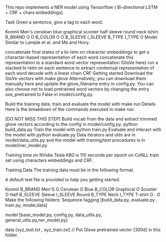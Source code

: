 This repo implements a NER model using Tensorflow ( Bi-directional LSTM + CRF + chars embeddings).

Task
Given a sentence, give a tag to each word.

Komnil  Men's  cerulean  blue     graphical  scooter  half     sleeve    round   neck    tshirt.
B_BRAND  O      O       B_COLOR     O         O      B_SLEEVE  I_SLEEVE   B_TYPE  I_TYPE  O
Model
Similar to Lample et al. and Ma and Hovy.

concatenate final states of a bi-lstm on character embeddings to get a character-based representation of each word
concatenate this representation to a standard word vector representation (GloVe here)
run a stacked bi-lstm on each sentence to extract contextual representation of each word
decode with a linear chain CRF
Getting started
Download the GloVe vectors with
make glove
Alternatively, you can download them manually here and update the glove_filename entry in config.py. You can also choose not to load pretrained word vectors by changing the entry use_pretrained to False in model/config.py.

Build the training data, train and evaluate the model with
make run
Details
Here is the breakdown of the commands executed in make run:

[DO NOT MISS THIS STEP] Build vocab from the data and extract trimmed glove vectors according to the config in model/config.py.
python build_data.py
Train the model with
python train.py
Evaluate and interact with the model with
python evaluate.py
Data iterators and utils are in model/data_utils.py and the model with training/test procedures is in model/ner_model.py

Training time on NVidia Tesla K80 is 110 seconds per epoch on CoNLL train set using characters embeddings and CRF.

Training Data
The training data must be in the following format.

A default test file is provided to help you getting started.

Komnil B_BRAND
Men'S O
Cerulean O
Blue B_COLOR
Graphical O
Scooter O
Half B_SLEEVE
Sleeve I_SLEEVE
Round B_TYPE
Neck I_TYPE
T-shirt O
. O
Make the following folders:
Sequence tagging [build_data.py, evaluate.py , train.py, model,data]

model [base_model.py, config.py, data_utils.py, general_utils.py,ner_model.py]

data [xyz_test.txt , xyz_train.txt] // Put Glove pretrained vector [300d] in this folder.
